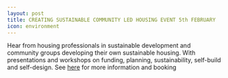 ```yaml
---
layout: post
title: CREATING SUSTAINABLE COMMUNITY LED HOUSING EVENT 5th FEBRUARY
icon: environment
---
```

Hear from housing professionals in sustainable development and community groups developing their own sustainable housing.  With presentations and workshops on funding, planning, sustainability, self-build and self-design.  See [here](https://www.eventbrite.co.uk/x/creating-sustainable-community-led-housing-tickets-135965964861) for more information and booking